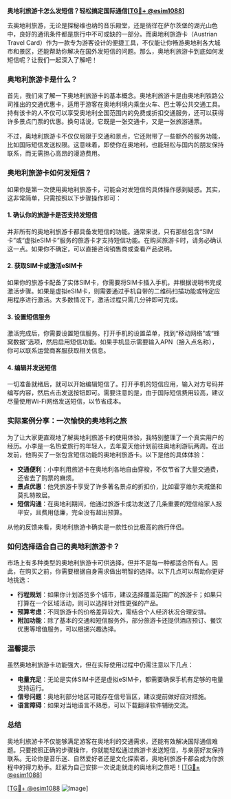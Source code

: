 **奥地利旅游卡怎么发短信？轻松搞定国际通信[[TG💪+ @esim1088](https://t.me/s/esim1088)]**

去奥地利旅游，无论是探秘维也纳的音乐殿堂，还是徜徉在萨尔茨堡的湖光山色中，良好的通讯条件都是旅行中不可或缺的一部分。而奥地利旅游卡（Austrian Travel Card）作为一款专为游客设计的便捷工具，不仅能让你畅游奥地利各大城市和景区，还能帮助你解决在国外发短信的问题。那么，奥地利旅游卡到底如何发短信呢？让我们一起深入了解吧！

### 奥地利旅游卡是什么？

首先，我们来了解一下奥地利旅游卡的基本概念。奥地利旅游卡是由奥地利铁路公司推出的交通优惠卡，适用于游客在奥地利境内乘坐火车、巴士等公共交通工具。持有该卡的人不仅可以享受奥地利全国范围内的免费或折扣交通服务，还可以获得许多景点门票的优惠。换句话说，它既是一张交通卡，又是一张旅游通票。

不过，奥地利旅游卡不仅仅局限于交通和景点，它还附带了一些额外的服务功能，比如国际短信发送权限。这意味着，即使你在奥地利，也能轻松与国内的朋友保持联系，而无需担心高昂的漫游费用。

### 奥地利旅游卡如何发短信？

如果你是第一次使用奥地利旅游卡，可能会对发短信的具体操作感到疑惑。其实，这非常简单，只需按照以下步骤操作即可：

#### 1. 确认你的旅游卡是否支持发短信

并非所有的奥地利旅游卡都具备发短信的功能。通常来说，只有那些包含“SIM卡”或“虚拟eSIM卡”服务的旅游卡才支持短信功能。在购买旅游卡时，请务必确认这一点。如果你不确定，可以直接咨询销售商或查看产品说明。

#### 2. 获取SIM卡或激活eSIM卡

如果你的旅游卡配备了实体SIM卡，你需要将SIM卡插入手机，并根据说明书完成激活步骤。如果是虚拟eSIM卡，则需要通过手机自带的二维码扫描功能或特定应用程序进行激活。大多数情况下，激活过程只需几分钟即可完成。

#### 3. 设置短信服务

激活完成后，你需要设置短信服务。打开手机的设置菜单，找到“移动网络”或“蜂窝数据”选项，然后启用短信功能。如果手机显示需要输入APN（接入点名称），你可以联系运营商客服获取相关信息。

#### 4. 编辑并发送短信

一切准备就绪后，就可以开始编辑短信了。打开手机的短信应用，输入对方号码并编写内容，然后点击发送按钮即可。需要注意的是，由于国际短信费用较高，建议尽量使用Wi-Fi网络发送短信，以节省成本。

### 实际案例分享：一次愉快的奥地利之旅

为了让大家更直观地了解奥地利旅游卡的使用体验，我特别整理了一个真实用户的经历。小李是一名热爱旅行的年轻人，去年夏天他计划前往奥地利游玩两周。在出发前，他购买了一张包含短信功能的奥地利旅游卡。以下是他的具体体验：

- **交通便利**：小李利用旅游卡在奥地利各地自由穿梭，不仅节省了大量交通费，还省去了购票的麻烦。
- **景点优惠**：他凭旅游卡享受了许多著名景点的折扣价，比如霍亨维尔夫城堡和莫扎特故居。
- **短信沟通**：在奥地利期间，他通过旅游卡成功发送了几条重要的短信给家人报平安，且费用低廉，完全没有超出预算。

从他的反馈来看，奥地利旅游卡确实是一款性价比极高的旅行伴侣。

### 如何选择适合自己的奥地利旅游卡？

市场上有多种类型的奥地利旅游卡可供选择，但并不是每一种都适合所有人。因此，在购买之前，你需要根据自身需求做出明智的选择。以下几点可以帮助你更好地挑选：

- **行程规划**：如果你计划游览多个城市，建议选择覆盖范围广的旅游卡；如果只打算在一个区域活动，则可以选择针对性更强的产品。
- **预算考虑**：不同旅游卡的价格差异较大，需结合个人经济状况合理安排。
- **附加功能**：除了基本的交通和短信服务外，部分旅游卡还提供酒店预订、餐饮优惠等增值服务，可以根据兴趣选择。

### 温馨提示

虽然奥地利旅游卡功能强大，但在实际使用过程中仍需注意以下几点：

- **电量充足**：无论是实体SIM卡还是虚拟eSIM卡，都需要确保手机有足够的电量支持运行。
- **信号问题**：奥地利部分地区可能存在信号盲区，建议提前做好应对措施。
- **语言障碍**：如果对当地语言不熟悉，可以下载翻译软件辅助交流。

### 总结

奥地利旅游卡不仅能够满足游客在奥地利的交通需求，还能有效解决国际通信难题。只要按照正确的步骤操作，你就能轻松通过旅游卡发送短信，与亲朋好友保持联系。无论你是音乐迷、自然爱好者还是文化探索者，奥地利旅游卡都会成为你旅程中的得力助手。赶紧为自己安排一次说走就走的奥地利之旅吧！[[TG💪+ @esim1088](https://t.me/s/esim1088)]

[[TG💪+ @esim1088](https://t.me/s/esim1088) ![Image](https://i.postimg.cc/4NQfJmqS/Snipaste-2025-05-13-00-14-12.png)]